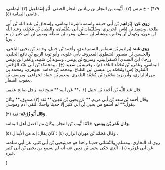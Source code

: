 ٦٢٩) - خ م س (٢) : أَيُّوب بن النجار بن زياد بن النجار الحنفي، أَبُو إِسْمَاعِيل (٣) اليمامي، قاضي اليمامة (٤) .

**رَوَى عَن:** إِبْرَاهِيم بْن أَبي حنيفة واسمه ناشرة اليمامي، وإسحاق بْن عَبد الله بْن أَبي طلحة، وسَعِيد بْن إياس الجريري، وسُلَيْمان بْن أَبي سُلَيْمان، والطيب بْن مُحَمَّد، وعبد اللَّه بْن عون، وكهدل بْن وقاص، وهشام بْن حسان، وهود بْن عطاء، ويحيى بْن أَبي كثير (خ م س) .

**رَوَى عَنه:** إبراهيم بْن شماس السمرقندي، وأحمد بْن حنبل، وحامد بْن يحيى البلخي، والحسين بْن منصور الشطوي المعروف بأبي علويه، وأبو توبة الربيع بْن نافع الحلبي، ورجاء ابن السندي الاسفراييني، وسريج بْن يونس، وسويد بْن سَعِيد، وعُمَر ابن يونس اليمامي، وعَمْرو بْن مُحَمَّد الناقد (م) ، وقتيبة بْن سَعِيد (خ) ، ومحمكد بْن أَبي عَبْد الرَّحْمَنِ الْمُقْرِئ (س) ومُحَمَّد بن عيسى ابن الطباع، ومحمد بْن قدامة الجوهري، ومحمد بن مهرانالرازي، وأبو يزيد مَحْمُود بْن مُحَمَّد الظفري، ونعيم بْن حماد الخزاعي، ويوسف بْن يعقوب الصفار.

قال عَبد اللَّهِ بْن أَحْمَد بْن حنبل (١) ،** عَن أبيه:** شيخ ثقة، رجل صالح عفيف.

وَقَال أحمد بْن سعد بْن أَبي مريم،** عَن يحيى بْن مَعِين:** ثقة (٢) صدوق،** وكَانَ يقول:** لم أسمع من يحيى بْن أَبي كثير إلا حديثا واحدا: التقى آدم وموسى.

**وَقَال أَبُو زُرْعَة:** ثقة (٣) .

**وَقَال عُمَر بْن يونس:** حَدَّثَنَا أَيُّوب بْن النجار، وكَانَ من أفضل أهل اليمامة.

وَقَال مُحَمَّد بْن مهران الرازي (٤) : كَانَ يقال: إنه من الأبدال (٥) .

روى له البخاري، ومسلم، والنَّسَائي حديثا واحدا هو حديثيحيى بْن أَبي كثير، عَن أبي سلمة، عَن أبي هُرَيْرة (١) ، الَّذِي حكى يحيى بْن مَعِين عنه أنه لم يسمع من يحيى بْن أَبي كثير غيره.

(